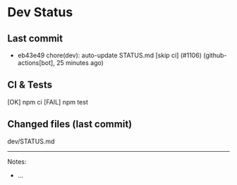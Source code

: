 # Dev Status

## Last commit
- eb43e49 chore(dev): auto-update STATUS.md [skip ci] (#1106) (github-actions[bot], 25 minutes ago)
## CI & Tests
[OK] npm ci
[FAIL] npm test

## Changed files (last commit)
dev/STATUS.md

---
Notes:
- ...
